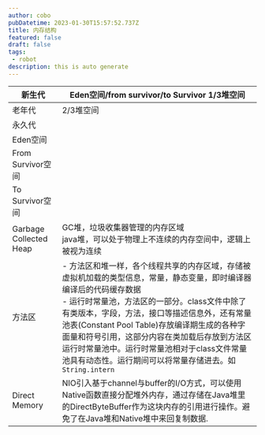 ```yaml
---
author: cobo
pubDatetime: 2023-01-30T15:57:52.737Z
title: 内存结构
featured: false
draft: false
tags:
 - robot
description: this is auto generate
---
```


| 新生代                    | Eden空间/from survivor/to Survivor 1/3堆空间                                                                                                                                                                                                     |
| ---------------------- | ------------------------------------------------------------------------------------------------------------------------------------------------------------------------------------------------------------------------------------------- |
| 老年代                    | 2/3堆空间                                                                                                                                                                                                                                      |
| 永久代                    |                                                                                                                                                                                                                                             |
| Eden空间                 |                                                                                                                                                                                                                                             |
| From Survivor空间        |                                                                                                                                                                                                                                             |
| To Survivor空间          |                                                                                                                                                                                                                                             |
| Garbage Collected Heap | GC堆，垃圾收集器管理的内存区域<br> java堆，可以处于物理上不连续的内存空间中，逻辑上被视为连续                                                                                                                                                                                        |
| 方法区                    | - 方法区和堆一样，各个线程共享的内存区域，存储被虚拟机加载的类型信息，常量，静态变量，即时编译器编译后的代码缓存数据<br>- 运行时常量池，方法区的一部分。class文件中除了有类版本，字段，方法，接口等描述信息外，还有常量池表(Constant Pool Table)存放编译期生成的各种字面量和符号引用，这部分内容在类加载后存放到方法区运行时常量池中。运行时常量池相对于class文件常量池具有动态性。运行期间可以将常量存储进去。如`String.intern` |
| Direct Memory          | NIO引入基于channel与buffer的I/O方式，可以使用Native函数直接分配堆外内存，通过存储在Java堆里的DirectByteBuffer作为这块内存的引用进行操作。避免了在Java堆和Native堆中来回复制数据.                                                                                                                        |
